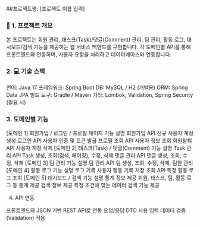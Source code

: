 ##프로젝트명: [프로젝트 이름 입력]
### **🎯 1. 프로젝트 개요**

본 프로젝트는 회원 관리, 태스크(Task)/댓글(Comment) 관리, 팀 관리, 활동 로그, 대시보드/검색 기능을 제공하는 웹 서비스 백엔드를 구현합니다.
각 도메인별 API를 통해 프론트엔드와 연동하며, 사용자 요청을 처리하고 데이터베이스와 연동합니다.

### **2. 💻 기술 스택**

언어: Java 17
프레임워크: Spring Boot
DB: MySQL / H2 (개발용)
ORM: Spring Data JPA
빌드 도구: Gradle / Maven
기타: Lombok, Validation, Spring Security (필요 시)

### **3. 도메인별 기능**
[도메인 1] 회원가입 / 로그인 / 프로필 페이지
기능	설명
회원가입 API	신규 사용자 계정 생성
로그인 API	사용자 인증 및 토큰 발급
프로필 조회 API	사용자 정보 조회
회원탈퇴 API	사용자 계정 삭제
[도메인 2] 태스크(Task) / 댓글(Comment)
기능	설명
Task 관리 API	Task 생성, 조회(검색, 페이징), 수정, 삭제
댓글 관리 API	댓글 생성, 조회, 수정, 삭제
[도메인 3] 팀 관리
기능	설명
팀 관리 API	팀 생성, 조회, 수정, 삭제, 팀원 관리
[도메인 4] 활동 로그
기능	설명
로그 기록	사용자 행동 기록 저장
조회 API	특정 활동 로그 조회
[도메인 5] 대시보드 / 검색
기능	설명
통계 정보 제공	회원, 태스크, 팀, 활동 로그 등 통계 제공
검색 정보 제공	특정 조건에 맞는 데이터 검색 기능 제공

4. API 연동

프론트엔드와 JSON 기반 REST API로 연동
요청/응답 DTO 사용
입력 데이터 검증(Validation) 적용

